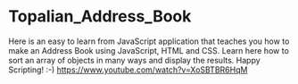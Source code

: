 # Topalian_Address_Book
Here is an easy to learn from JavaScript application that teaches you how to make an Address Book using JavaScript, HTML and CSS. Learn here how to sort an array of objects in many ways and display the results. Happy Scripting! :-) https://www.youtube.com/watch?v=XoSBTBR6HqM
